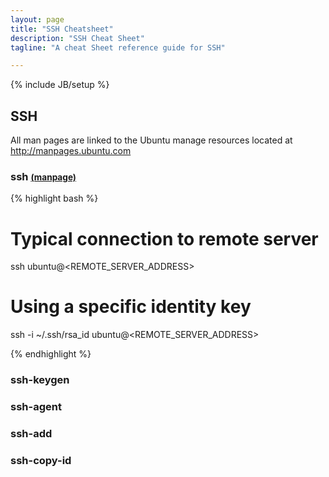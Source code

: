 ```yaml
---
layout: page
title: "SSH Cheatsheet"
description: "SSH Cheat Sheet"
tagline: "A cheat Sheet reference guide for SSH"

---
```

{% include JB/setup %}

## SSH

All man pages are linked to the Ubuntu manage resources located at http://manpages.ubuntu.com

### ssh <small>[(manpage)](http://manpages.ubuntu.com/manpages/precise/en/man1/ssh.1.html)</small>

{% highlight bash %}
# Typical connection to remote server
ssh ubuntu@<REMOTE_SERVER_ADDRESS>

# Using a specific identity key
ssh -i ~/.ssh/rsa_id ubuntu@<REMOTE_SERVER_ADDRESS>


{% endhighlight %}

### ssh-keygen

### ssh-agent

### ssh-add

### ssh-copy-id

